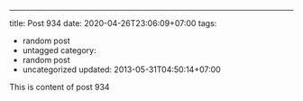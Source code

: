 ---
title: Post 934
date: 2020-04-26T23:06:09+07:00
tags:
  - random post
  - untagged
category:
  - random post
  - uncategorized
updated: 2013-05-31T04:50:14+07:00

This is content of post 934